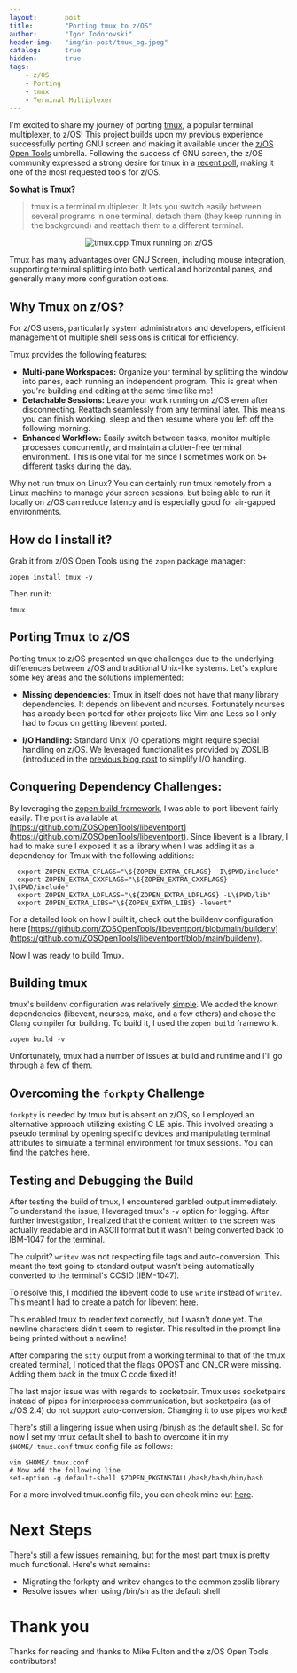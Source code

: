 ```yaml
---
layout:       post
title:        "Porting tmux to z/OS"
author:       "Igor Todorovski"
header-img:   "img/in-post/tmux_bg.jpeg"
catalog:      true
hidden:       true
tags:
    - z/OS
    - Porting
    - tmux
    - Terminal Multiplexer
---
```


I'm excited to share my journey of porting [tmux](https://github.com/tmux/tmux/wiki), a popular terminal multiplexer, to z/OS! This project builds upon my previous experience successfully porting GNU screen and making it available under the [z/OS Open Tools](https://igortodorovskiibm.github.io/blog/2024/03/08/tmux/) umbrella. Following the success of GNU screen, the z/OS community expressed a strong desire for tmux in a [recent poll](https://github.com/orgs/ZOSOpenTools/discussions/433), making it one of the most requested tools for z/OS.

**So what is Tmux?**
> tmux is a terminal multiplexer. It lets you switch easily between several programs in one terminal, detach them (they keep running in the background) and reattach them to a different terminal.

<p style="text-align: center;">
<img src="/blog/img/in-post/tmux.gif" alt="tmux.cpp" style="float:center;">
Tmux running on z/OS
</p>

Tmux has many advantages over GNU Screen, including mouse integration, supporting terminal splitting into both vertical and horizontal panes, and generally many more configuration options.

## Why Tmux on z/OS?

For z/OS users, particularly system administrators and developers, efficient management of multiple shell sessions is critical for efficiency. 

Tmux provides the following features:

* **Multi-pane Workspaces:** Organize your terminal by splitting the window into panes, each running an independent program. This is great when you're building and editing at the same time like me!
* **Detachable Sessions:** Leave your work running on z/OS even after disconnecting. Reattach seamlessly from any terminal later. This means you can finish working, sleep and then resume where you left off the following morning.
* **Enhanced Workflow:** Easily switch between tasks, monitor multiple processes concurrently, and maintain a clutter-free terminal environment. This is one vital for me since I sometimes work on 5+ different tasks during the day.

Why not run tmux on Linux? You can certainly run tmux remotely from a Linux machine to manage your screen sessions, but being able to run it locally on z/OS can reduce latency and is especially good for air-gapped environments.


## How do I install it?

Grab it from z/OS Open Tools using the `zopen` package manager:

```
zopen install tmux -y
```

Then run it:
```
tmux
```

## Porting Tmux to z/OS

Porting tmux to z/OS presented unique challenges due to the underlying differences between z/OS and traditional Unix-like systems. Let's explore some key areas and the solutions implemented:

* **Missing dependencies**: Tmux in itself does not have that many library dependencies. It depends on libevent and ncurses. Fortunately ncurses has already been ported for other projects like Vim and Less so I only had to focus on getting libevent ported.

* **I/O Handling:** Standard Unix I/O operations might require special handling on z/OS. We leveraged functionalities provided by ZOSLIB (introduced in the [previous blog post](https://igortodorovskiibm.github.io/blog/) to simplify I/O handling. 

## Conquering Dependency Challenges:

By leveraging the [zopen build framework](https://zosopentools.github.io/meta/#/Guides/Porting), I was able to port libevent fairly easily. The port is available at [https://github.com/ZOSOpenTools/libeventport](https://github.com/ZOSOpenTools/libeventport). Since libevent is a library, I had to make sure I exposed it as a library when I was adding it as a dependency for Tmux with the following additions:

```
  export ZOPEN_EXTRA_CFLAGS="\${ZOPEN_EXTRA_CFLAGS} -I\$PWD/include"
  export ZOPEN_EXTRA_CXXFLAGS="\${ZOPEN_EXTRA_CXXFLAGS} -I\$PWD/include"
  export ZOPEN_EXTRA_LDFLAGS="\${ZOPEN_EXTRA_LDFLAGS} -L\$PWD/lib"
  export ZOPEN_EXTRA_LIBS="\${ZOPEN_EXTRA_LIBS} -levent"
```
For a detailed look on how I built it, check out the buildenv configuration here [https://github.com/ZOSOpenTools/libeventport/blob/main/buildenv](https://github.com/ZOSOpenTools/libeventport/blob/main/buildenv).

Now I was ready to build Tmux.

## Building tmux

tmux's buildenv configuration was relatively [simple](https://github.com/ZOSOpenTools/tmuxport/blob/main/buildenv). We added the known dependencies (libevent, ncurses, make, and a few others) and chose the Clang compiler for building. To build it, I used the `zopen build` framework.

```
zopen build -v
```

Unfortunately, tmux had a number of issues at build and runtime and I'll go through a few of them.

## Overcoming the `forkpty` Challenge

`forkpty` is needed by tmux but is absent on z/OS, so I employed an alternative approach utilizing existing C LE apis. This involved creating a pseudo terminal by opening specific devices and manipulating terminal attributes to simulate a terminal environment for tmux sessions. You can find the patches [here](https://github.com/ZOSOpenTools/tmuxport/tree/main/patches).

## Testing and Debugging the Build

After testing the build of tmux, I encountered garbled output immediately. To understand the issue, I leveraged tmux's `-v` option for logging. After further investigation, I realized that the content written to the screen was actually readable and in ASCII format but it wasn't being converted back to IBM-1047 for the terminal.

The culprit? `writev` was not respecting file tags and auto-conversion. This meant the text going to standard output wasn't being automatically converted to the terminal's CCSID (IBM-1047).

To resolve this, I modified the libevent code to use `write` instead of `writev`. This meant I had to create a patch for libevent [here](https://github.com/ZOSOpenTools/libeventport/blob/main/patches/buffer.c.patch).

This enabled tmux to render text correctly, but I wasn't done yet. The newline characters didn't seem to register. This resulted in the prompt line being printed without a newline! 

After comparing the `stty` output from a working terminal to that of the tmux created terminal, I noticed that the flags OPOST and ONLCR were missing. Adding them back in the tmux C code fixed it!

The last major issue was with regards to socketpair. Tmux uses socketpairs instead of pipes for interprocess communication, but socketpairs (as of z/OS 2.4) do not support auto-conversion. Changing it to use pipes worked!

There's still a lingering issue when using /bin/sh as the default shell. So for now I set my tmux default shell to bash to overcome it in my `$HOME/.tmux.conf` tmux config file as follows:

```
vim $HOME/.tmux.conf
# Now add the following line
set-option -g default-shell $ZOPEN_PKGINSTALL/bash/bash/bin/bash
```

For a more involved tmux.config file, you can check mine out [here](https://github.com/IgorTodorovskiIBM/tmux.conf/blob/main/.tmux.conf).


# Next Steps

There's still a few issues remaining, but for the most part tmux is pretty much functional. Here's what remains:

* Migrating the forkpty and writev changes to the common zoslib library
* Resolve issues when using /bin/sh as the default shell


# Thank you
Thanks for reading and thanks to Mike Fulton and the z/OS Open Tools contributors!

